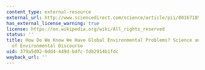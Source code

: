 ```yaml
---
content_type: external-resource
external_url: http://www.sciencedirect.com/science/article/pii/0016718592900515
has_external_license_warning: true
license: https://en.wikipedia.org/wiki/All_rights_reserved
status: ''
title: How Do We Know We Have Global Environmental Problems? Science and the Globalization
  of Environmental Discourse
uid: 379a5d02-0dd4-449d-bdfc-fdb2914b1fdc
wayback_url: ''
---
```

